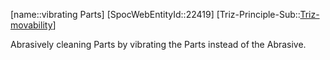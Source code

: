 ﻿---
type: TrizExample
aliases:
- vibrating Parts
license: CC BY-SA 4.0
copyright: https://github.com/SpocWeb
IsDeleted: false
IsReadOnly: false
Confidential: public
tags: 
- Triz/Principle/Example
---
[name::vibrating Parts]
[SpocWebEntityId::22419]
[Triz-Principle-Sub::[Triz-movability](tech/Triz/Sub/Triz-movability.md)]

Abrasively cleaning Parts by vibrating the Parts instead of the Abrasive.